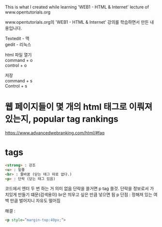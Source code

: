 <p>This is what I created while learning 'WEB1 - HTML & Internet' lecture of www.opentutorials.org</p>
<p>www.opentutorials.org의 'WEB1 - HTML & Internet' 강의를 학습하면서 만든 내용입니다.</p>

Textedit - 맥 <br>
gedit - 리눅스 <br>

html 파일 열기 <br>
command + o <br>
control + o <br>

저장 <br>
command + s <br>
Control + s <br>

# 웹 페이지들이 몇 개의 html 태그로 이뤄져 있는지, popular tag rankings
https://www.advancedwebranking.com/html/#faq

# tags 
```html
<strong> : 강조
<u> : 밑줄
<br> : 줄바꿈 (닫는 태그 따로 없다.) 
<p> : 단락 (닫는 태그 있음)
```
<p>
코드에서 엔터 두 번 하는 거 의미 없음
단락을 쓸거면 p tag 쓸것. 단락을 정보로서 가치있게 만들기 떄문(검색용이) 
br은 띄우고 싶은 만큼 넣으면 됨 
p 단점 : 정해져 있는 여백 만큼 벌어지니 자유도 떨어짐 

해결 : 
```html
<p style=”margin-top:40px;”>
```
</p>

